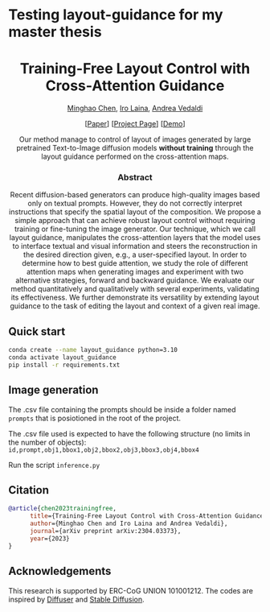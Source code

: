 # Testing layout-guidance for my master thesis

<div align="center">
<h1>Training-Free Layout Control with Cross-Attention Guidance</h1>

[Minghao Chen](https://silent-chen.github.io), [Iro Laina](), [Andrea Vedaldi](https://www.robots.ox.ac.uk/~vedaldi/)

[[Paper](https://arxiv.org/abs/2304.03373)] [[Project Page](https://silent-chen.github.io/layout-guidance/)] [[Demo](https://huggingface.co/spaces/silentchen/layout-guidance)]

Our method manage to control of layout of images generated by large pretrained Text-to-Image diffusion models **without training** through the layout guidance performed on the cross-attention maps.

<h3>Abstract</h3>

Recent diffusion-based generators can produce high-quality images based only on textual prompts. However, they do not correctly interpret instructions that specify the spatial layout of the composition. We propose a simple approach that can achieve robust layout control without requiring training or fine-tuning the image generator. Our technique, which we call layout guidance, manipulates the cross-attention layers that the model uses to interface textual and visual information and steers the reconstruction in the desired direction given, e.g., a user-specified layout. In order to determine how to best guide attention, we study the role of different attention maps when generating images and experiment with two alternative strategies, forward and backward guidance. We evaluate our method quantitatively and qualitatively with several experiments, validating its effectiveness. We further demonstrate its versatility by extending layout guidance to the task of editing the layout and context of a given real image.

</div>

## Quick start

```bash
conda create --name layout_guidance python=3.10
conda activate layout_guidance
pip install -r requirements.txt
```

## Image generation

The .csv file containing the prompts should be inside a folder named `prompts` that is posiotioned in the root of the project.

The .csv file used is expected to have the following structure (no limits in the number of objects):
`id,prompt,obj1,bbox1,obj2,bbox2,obj3,bbox3,obj4,bbox4`

Run the script `inference.py`

## Citation

```bibtex
@article{chen2023trainingfree,
      title={Training-Free Layout Control with Cross-Attention Guidance},
      author={Minghao Chen and Iro Laina and Andrea Vedaldi},
      journal={arXiv preprint arXiv:2304.03373},
      year={2023}
}

```

## Acknowledgements

This research is supported by ERC-CoG UNION 101001212.
The codes are inspired by [Diffuser](https://github.com/huggingface/diffusers) and [Stable Diffusion](https://github.com/CompVis/stable-diffusion).
